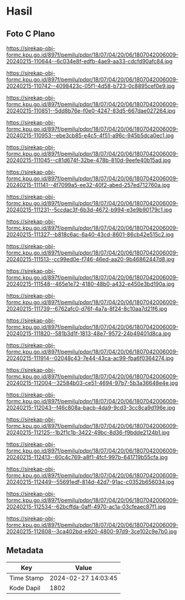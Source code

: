 # Hasil

## Foto C Plano

https://sirekap-obj-formc.kpu.go.id/897f/pemilu/pdpr/18/07/04/20/06/1807042006009-20240215-110644--6c034e8f-edfb-4ae9-aa33-cdcfd90afc84.jpg

https://sirekap-obj-formc.kpu.go.id/897f/pemilu/pdpr/18/07/04/20/06/1807042006009-20240215-110742--4098423c-05f1-4d58-b723-0c8895cef0e9.jpg

https://sirekap-obj-formc.kpu.go.id/897f/pemilu/pdpr/18/07/04/20/06/1807042006009-20240215-110851--5dd8b76e-f0e0-4247-83d5-667dae027264.jpg

https://sirekap-obj-formc.kpu.go.id/897f/pemilu/pdpr/18/07/04/20/06/1807042006009-20240215-110953--ebe3cb85-e4c5-4f51-a96c-945b5dca0ec1.jpg

https://sirekap-obj-formc.kpu.go.id/897f/pemilu/pdpr/18/07/04/20/06/1807042006009-20240215-111045--c81d674f-32be-478b-810d-9eefe40b15ad.jpg

https://sirekap-obj-formc.kpu.go.id/897f/pemilu/pdpr/18/07/04/20/06/1807042006009-20240215-111141--4f7099a5-ee32-40f2-abed-257ed712760a.jpg

https://sirekap-obj-formc.kpu.go.id/897f/pemilu/pdpr/18/07/04/20/06/1807042006009-20240215-111231--5ccdac3f-6b3d-4672-b994-e3e9b90179c1.jpg

https://sirekap-obj-formc.kpu.go.id/897f/pemilu/pdpr/18/07/04/20/06/1807042006009-20240215-111327--b818c6ac-6a40-43cd-8601-86cb42e515c2.jpg

https://sirekap-obj-formc.kpu.go.id/897f/pemilu/pdpr/18/07/04/20/06/1807042006009-20240215-111513--cc99ed0e-f746-46ed-aa20-9b46862447d8.jpg

https://sirekap-obj-formc.kpu.go.id/897f/pemilu/pdpr/18/07/04/20/06/1807042006009-20240215-111548--465e1e72-4180-48b0-a432-e450e3bd190a.jpg

https://sirekap-obj-formc.kpu.go.id/897f/pemilu/pdpr/18/07/04/20/06/1807042006009-20240215-111739--6762afc0-d76f-4a7a-8f24-8c10aa7d21f6.jpg

https://sirekap-obj-formc.kpu.go.id/897f/pemilu/pdpr/18/07/04/20/06/1807042006009-20240215-111820--581b3d1f-1813-48e7-9572-24b49401d8ca.jpg

https://sirekap-obj-formc.kpu.go.id/897f/pemilu/pdpr/18/07/04/20/06/1807042006009-20240215-111914--02048c43-7e44-43ca-ac99-fba6f0364274.jpg

https://sirekap-obj-formc.kpu.go.id/897f/pemilu/pdpr/18/07/04/20/06/1807042006009-20240215-112004--32584b03-ce51-4694-97b7-5b3a36648e4e.jpg

https://sirekap-obj-formc.kpu.go.id/897f/pemilu/pdpr/18/07/04/20/06/1807042006009-20240215-112043--f46c808a-bacb-4da9-9cd3-3cc8ca9d196e.jpg

https://sirekap-obj-formc.kpu.go.id/897f/pemilu/pdpr/18/07/04/20/06/1807042006009-20240215-112125--1b2f1c1b-3422-49bc-8d36-f9bdde2124b1.jpg

https://sirekap-obj-formc.kpu.go.id/897f/pemilu/pdpr/18/07/04/20/06/1807042006009-20240215-112413--60c4c769-a8f1-4fcf-997b-641719b55cfa.jpg

https://sirekap-obj-formc.kpu.go.id/897f/pemilu/pdpr/18/07/04/20/06/1807042006009-20240215-112449--55691edf-814d-42d7-91ac-c0352b656034.jpg

https://sirekap-obj-formc.kpu.go.id/897f/pemilu/pdpr/18/07/04/20/06/1807042006009-20240215-112534--62bcffda-0aff-4970-ac1a-03cfeaec87f1.jpg

https://sirekap-obj-formc.kpu.go.id/897f/pemilu/pdpr/18/07/04/20/06/1807042006009-20240215-112608--3ca402bd-e920-4800-97d9-3ce102c9e7b0.jpg


## Metadata

| Key        | Value               |
| ---------- | ------------------- |
| Time Stamp | 2024-02-27 14:03:45 |
| Kode Dapil | 1802                |



